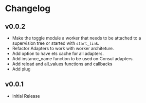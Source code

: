 # Changelog

## v0.0.2

* Make the toggle module a worker that needs to be attached to a supervision
  tree or started with `start_link`.
* Refactor Adapters to work with worker architeture.
* Add option to have ets cache for all adapters.
* Add instance_name function to be used on Consul adapters.
* Add reload and all_values functions and callbacks
* Add plug

## v0.0.1

* Initial Release
